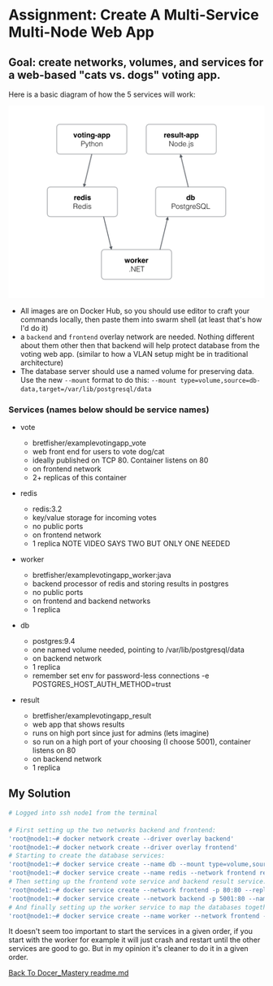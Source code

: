 # Assignment: Create A Multi-Service Multi-Node Web App

## Goal: create networks, volumes, and services for a web-based "cats vs. dogs" voting app.
Here is a basic diagram of how the 5 services will work:

![diagram](./architecture.png)
- All images are on Docker Hub, so you should use editor to craft your commands locally, then paste them into swarm shell (at least that's how I'd do it)
- a `backend` and `frontend` overlay network are needed. Nothing different about them other then that backend will help protect database from the voting web app. (similar to how a VLAN setup might be in traditional architecture)
- The database server should use a named volume for preserving data. Use the new `--mount` format to do this: `--mount type=volume,source=db-data,target=/var/lib/postgresql/data`

### Services (names below should be service names)
- vote
    - bretfisher/examplevotingapp_vote
    - web front end for users to vote dog/cat
    - ideally published on TCP 80. Container listens on 80
    - on frontend network
    - 2+ replicas of this container

- redis
    - redis:3.2
    - key/value storage for incoming votes
    - no public ports
    - on frontend network
    - 1 replica NOTE VIDEO SAYS TWO BUT ONLY ONE NEEDED

- worker
    - bretfisher/examplevotingapp_worker:java
    - backend processor of redis and storing results in postgres
    - no public ports
    - on frontend and backend networks
    - 1 replica

- db
    - postgres:9.4
    - one named volume needed, pointing to /var/lib/postgresql/data
    - on backend network
    - 1 replica
    - remember set env for password-less connections -e POSTGRES_HOST_AUTH_METHOD=trust

- result
    - bretfisher/examplevotingapp_result
    - web app that shows results
    - runs on high port since just for admins (lets imagine)
    - so run on a high port of your choosing (I choose 5001), container listens on 80
    - on backend network
    - 1 replica

## My Solution

```bash
# Logged into ssh node1 from the terminal

# First setting up the two networks backend and frontend:
'root@node1:~# docker network create --driver overlay backend'
'root@node1:~# docker network create --driver overlay frontend'
# Starting to create the database services:
'root@node1:~# docker service create --name db --mount type=volume,source=db-data,destination=/var/lib/postgresql/data --network backend -e POSTGRES_HOST_AUT H_METHOD=trust postgres:9.4'
'root@node1:~# docker service create --name redis --network frontend redis:3.2'
# Then setting up the frontend vote service and backend result service:
'root@node1:~# docker service create --network frontend -p 80:80 --replicas 3 --name vote bretfisher/examplevotingapp_vote'
'root@node1:~# docker service create --network backend -p 5001:80 --name result bretfisher/examplevotingapp_result'
# And finally setting up the worker service to map the databases together.
'root@node1:~# docker service create --name worker --network frontend --network backend bretfisher/examplevotingapp_worker:java'
```

It doesn't seem too important to start the services in a given order, if you start with the worker for example it will just crash and restart until the other services are good to go. But in my opinion it's cleaner to do it in a given order.

[Back To Docer_Mastery readme.md](../readme.md)
